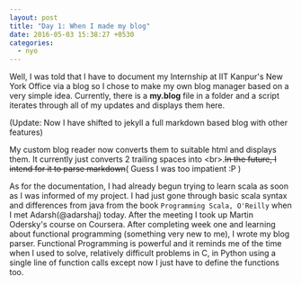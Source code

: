 ```yaml
---
layout: post
title: "Day 1: When I made my blog"
date: 2016-05-03 15:38:27 +0530
categories:
  - nyo
---
```

Well, I was told that I have to document my Internship at IIT Kanpur's New York
Office via a blog so I chose to make my own blog manager based on a very simple idea.
Currently, there is a **my.blog** file in a folder and a script iterates
through all of my updates and displays them here.

(Update: Now I have shifted to jekyll a full markdown based blog with other
features)

  My custom blog reader now converts them to suitable html and displays
them. It currently just converts 2 trailing spaces into &lt;br>.~~In the future,
 I intend for it to parse markdown~~( Guess I was too impatient :P )

  As for the documentation, I had already begun trying to learn scala as soon as
I was informed of my project. I had just gone through basic scala syntax and
differences from java from the book `Programming Scala, O'Reilly` when
I met Adarsh(@adarshaj) today. After the meeting I took up Martin Odersky's course on
Coursera. After completing week one and learning about functional programming
(something very new to me), I wrote my blog parser. Functional Programming is
powerful and it reminds me of the time when I used to solve, relatively difficult
problems in C, in Python using a single line of function calls except now I just
have to define the functions too.
